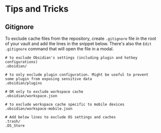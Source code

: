 # Tips and Tricks

## Gitignore

To exclude cache files from the repository, create `.gitignore` file in the root of your vault and add the lines in the snippet below.
There's also the `Edit .gitignore` command that will open the file in a modal.

```
# to exclude Obsidian's settings (including plugin and hotkey configurations)
.obsidian/

# to only exclude plugin configuration. Might be useful to prevent some plugin from exposing sensitive data
.obsidian/plugins

# OR only to exclude workspace cache
.obsidian/workspace.json

# to exclude workspace cache specific to mobile devices
.obsidian/workspace-mobile.json

# Add below lines to exclude OS settings and caches
.trash/
.DS_Store
```
